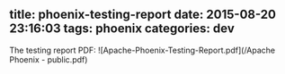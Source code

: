 title: phoenix-testing-report
date: 2015-08-20 23:16:03
tags: phoenix
categories: dev
---

The testing report PDF:
![Apache-Phoenix-Testing-Report.pdf](/Apache Phoenix - public.pdf)
